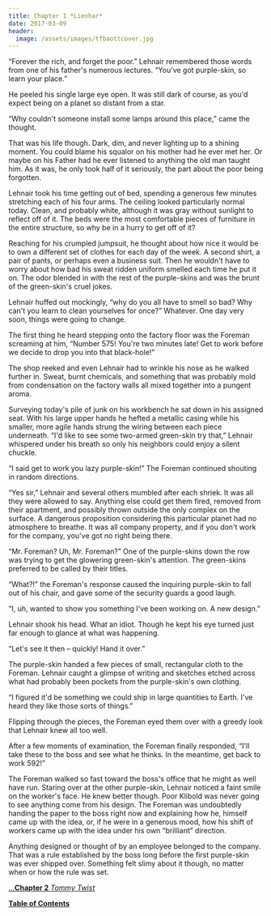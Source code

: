 ```yaml
---
title: Chapter 1 *Lienhar*
date: 2017-03-09
header:
  image: /assets/images/tfbaottcover.jpg
---
```


“Forever the rich, and forget the poor.” Lehnair remembered those words from one of his father's numerous lectures. “You've got purple-skin, so learn your place.”

He peeled his single large eye open. It was still dark of course, as you'd expect being on a planet so distant from a star.

“Why couldn't someone install some lamps around this place,” came the thought.

That was his life though. Dark, dim, and never lighting up to a shining moment. You could blame his squalor on his mother had he ever met her. Or maybe on his Father had he ever listened to anything the old man taught him. As it was, he only took half of it seriously, the part about the poor being forgotten.

Lehnair took his time getting out of bed, spending a generous few minutes stretching each of his four arms. The ceiling looked particularly normal today. Clean, and probably white, although it was gray without sunlight to reflect off of it. The beds were the most comfortable pieces of furniture in the entire structure, so why be in a hurry to get off of it?

Reaching for his crumpled jumpsuit, he thought about how nice it would be to own a different set of clothes for each day of the week. A second shirt, a pair of pants, or perhaps even a business suit. Then he wouldn't have to worry about how bad his sweat ridden uniform smelled each time he put it on. The odor blended in with the rest of the purple-skins and was the brunt of the green-skin's cruel jokes.

Lehnair huffed out mockingly, “why do you all have to smell so bad? Why can't you learn to clean yourselves for once?” Whatever. One day very soon, things were going to change.

	
The first thing he heard stepping onto the factory floor was the Foreman screaming at him, “Number 575! You're two minutes late! Get to work before we decide to drop you into that black-hole!”

The shop reeked and even Lehnair had to wrinkle his nose as he walked further in. Sweat, burnt chemicals, and something that was probably mold from condensation on the factory walls all mixed together into a pungent aroma.

Surveying today's pile of junk on his workbench he sat down in his assigned seat. With his large upper hands he hefted a metallic casing while his smaller, more agile hands strung the wiring between each piece underneath. “I'd like to see some two-armed green-skin try that,” Lehnair whispered under his breath so only his neighbors could enjoy a silent chuckle. 

“I said get to work you lazy purple-skin!” The Foreman continued shouting in random directions.

“Yes sir,” Lehnair and several others mumbled after each shriek. It was all they were allowed to say. Anything else could get them fired, removed from their apartment, and possibly thrown outside the only complex on the surface. A dangerous proposition considering this particular planet had no atmosphere to breathe. It was all company property, and if you don't work for the company, you've got no right being there.

“Mr. Foreman? Uh, Mr. Foreman?” One of the purple-skins down the row was trying to get the glowering green-skin's attention. The green-skins preferred to be called by their titles.

“What?!” the Foreman's response caused the inquiring purple-skin to fall out of his chair, and gave some of the security guards a good laugh.

“I, uh, wanted to show you something I've been working on. A new design.”

Lehnair shook his head. What an idiot. Though he kept his eye turned just far enough to glance at what was happening.

“Let's see it then – quickly! Hand it over.”

The purple-skin handed a few pieces of small, rectangular cloth to the Foreman. Lehnair caught a glimpse of writing and sketches etched across what had probably been pockets from the purple-skin's own clothing.

“I figured it'd be something we could ship in large quantities to Earth. I've heard they like those sorts of things.”

Flipping through the pieces, the Foreman eyed them over with a greedy look that Lehnair knew all too well.

After a few moments of examination, the Foreman finally responded, “I'll take these to the boss and see what he thinks. In the meantime, get back to work 592!”

The Foreman walked so fast toward the boss's office that he might as well have run. Staring over at the other purple-skin, Lehnair noticed a faint smile on the worker's face. He knew better though. Poor Klibold was never going to see anything come from his design. The Foreman was undoubtedly handing the paper to the boss right now and explaining how he, himself came up with the idea, or, if he were in a generous mood, how his shift of workers came up with the idea under his own “brilliant” direction. 

Anything designed or thought of by an employee belonged to the company. That was a rule established by the boss long before the first purple-skin was ever shipped over. Something felt slimy about it though, no matter when or how the rule was set.



[...**Chapter 2** *Tommy Twist*](http://www.jetadams.com/tfbaott/chapter2/)



[**Table of Contents**](http://www.jetadams.com/tfbaott/contents/)